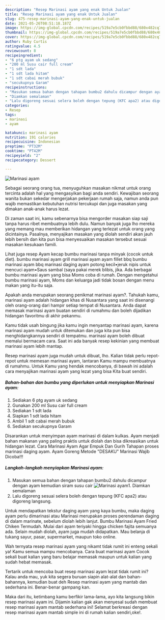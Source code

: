 ```yaml
---
description: "Resep Marinasi ayam yang enak Untuk Jualan"
title: "Resep Marinasi ayam yang enak Untuk Jualan"
slug: 475-resep-marinasi-ayam-yang-enak-untuk-jualan
date: 2021-05-26T08:51:18.187Z
image: https://img-global.cpcdn.com/recipes/519a7e5cb0fbbd88/680x482cq70/marinasi-ayam-foto-resep-utama.jpg
thumbnail: https://img-global.cpcdn.com/recipes/519a7e5cb0fbbd88/680x482cq70/marinasi-ayam-foto-resep-utama.jpg
cover: https://img-global.cpcdn.com/recipes/519a7e5cb0fbbd88/680x482cq70/marinasi-ayam-foto-resep-utama.jpg
author: Ruby Curtis
ratingvalue: 4.5
reviewcount: 8
recipeingredient:
- "6 ptg ayam uk sedang"
- "200 ml Susu cair full cream"
- "1 sdt lada"
- "1 sdt lada hitam"
- "1 sdt cabai merah bubuk"
- "secukupnya Garam"
recipeinstructions:
- "Masukan semua bahan dengan tahapan bumbu2 dahulu dicampur dengan ayam kemudian siram susu cair"
- "Diamkan semalaman"
- "Lalu digoreng sesuai selera boleh dengan tepung (KFC apa2) atau digoreng langsung."
categories:
- Resep
tags:
- marinasi
- ayam

katakunci: marinasi ayam 
nutrition: 191 calories
recipecuisine: Indonesian
preptime: "PT32M"
cooktime: "PT42M"
recipeyield: "2"
recipecategory: Dessert

---
```



![Marinasi ayam](https://img-global.cpcdn.com/recipes/519a7e5cb0fbbd88/680x482cq70/marinasi-ayam-foto-resep-utama.jpg)

Sebagai seorang orang tua, menyuguhkan masakan nikmat untuk orang tercinta adalah hal yang mengasyikan bagi anda sendiri. Kewajiban seorang  wanita bukan sekedar mengerjakan pekerjaan rumah saja, namun anda pun wajib memastikan kebutuhan nutrisi tercukupi dan juga masakan yang dimakan anak-anak harus lezat.

Di zaman  saat ini, kamu sebenarnya bisa mengorder masakan siap saji tanpa harus ribet membuatnya lebih dulu. Namun banyak juga lho mereka yang memang mau memberikan hidangan yang terlezat untuk orang yang dicintainya. Pasalnya, menyajikan masakan yang diolah sendiri akan jauh lebih bersih dan kita pun bisa menyesuaikan masakan tersebut sesuai masakan kesukaan famili. 

Lihat juga resep Ayam kecap bumbu marinasi tanpa minyak (cocok untuk diet). bumbu marinasi ayam grill marinasi ayam ayam fillet bbq bumbu marinasi ayam bbq marinasi daging ayam potong kecil•jeruk nipis untuk mencuci ayam•Saus sambal (saya pakai merek blibis, jika. Ada berbagai bumbu marinasi ayam yang bisa Moms coba di rumah. Dengan mengetahui bumbu marinasi ayam, Moms dan keluarga jadi tidak bosan dengan menu makan yang itu-itu saja.

Apakah anda merupakan seorang penikmat marinasi ayam?. Tahukah kamu, marinasi ayam adalah hidangan khas di Nusantara yang saat ini disenangi oleh orang-orang dari hampir setiap tempat di Nusantara. Anda dapat memasak marinasi ayam buatan sendiri di rumahmu dan boleh dijadikan hidangan favoritmu di akhir pekanmu.

Kamu tidak usah bingung jika kamu ingin menyantap marinasi ayam, karena marinasi ayam mudah untuk ditemukan dan juga kita pun bisa menghidangkannya sendiri di tempatmu. marinasi ayam boleh dibuat memalui bermacam cara. Saat ini ada banyak resep kekinian yang membuat marinasi ayam lebih mantap.

Resep marinasi ayam juga mudah untuk dibuat, lho. Kalian tidak perlu repot-repot untuk memesan marinasi ayam, lantaran Kamu mampu membuatnya di rumahmu. Untuk Kamu yang hendak mencobanya, di bawah ini adalah cara menyajikan marinasi ayam yang lezat yang bisa Kita buat sendiri.

<!--inarticleads1-->

##### Bahan-bahan dan bumbu yang diperlukan untuk menyiapkan Marinasi ayam:

1. Sediakan 6 ptg ayam uk sedang
1. Gunakan 200 ml Susu cair full cream
1. Sediakan 1 sdt lada
1. Siapkan 1 sdt lada hitam
1. Ambil 1 sdt cabai merah bubuk
1. Sediakan secukupnya Garam


Disarankan untuk menyimpan ayam marinasi di dalam kulkas. Ayam menjadi bahan makanan yang paling praktis untuk diolah dan bisa dikreasikan untuk hidangan lezat. Cara Marinasi Ayam Agar Empuk Dan Gurih Tahapan proses marinasi daging ayam. Ayam Goreng Metode &#34;DESAKU&#34; Marinasi Wajib Dicoba!!! 

<!--inarticleads2-->

##### Langkah-langkah menyiapkan Marinasi ayam:

1. Masukan semua bahan dengan tahapan bumbu2 dahulu dicampur dengan ayam kemudian siram susu cair
<img src="https://img-global.cpcdn.com/steps/1e4f49d3d63d8da3/160x128cq70/marinasi-ayam-langkah-memasak-1-foto.jpg" alt="Marinasi ayam">1. Diamkan semalaman
1. Lalu digoreng sesuai selera boleh dengan tepung (KFC apa2) atau digoreng langsung.


Untuk mendapatkan tekstur daging ayam yang kaya bumbu, maka daging ayam perlu dimarinasi atau Marinasi merupakan proses perendaman daging di dalam marinate, sebelum diolah lebih lanjut. Bumbu Marinasi Ayam Fried Chiken Termudah. Mulai dari ayam teriyaki hingga chicken fajita semuanya ada. Selain mudah diolah, ayam juga mudah didapatkan. Mau belanja di tukang sayur, pasar, supermarket, maupun toko online. 

Wah ternyata resep marinasi ayam yang nikamt tidak rumit ini enteng sekali ya! Kamu semua mampu mencobanya. Cara buat marinasi ayam Cocok sekali buat kalian yang baru belajar memasak maupun untuk kalian yang sudah hebat memasak.

Tertarik untuk mencoba buat resep marinasi ayam lezat tidak rumit ini? Kalau anda mau, yuk kita segera buruan siapin alat-alat dan bahan-bahannya, kemudian buat deh Resep marinasi ayam yang mantab dan sederhana ini. Benar-benar gampang kan. 

Maka dari itu, ketimbang kamu berfikir lama-lama, ayo kita langsung bikin resep marinasi ayam ini. Dijamin kalian gak akan menyesal sudah membuat resep marinasi ayam mantab sederhana ini! Selamat berkreasi dengan resep marinasi ayam mantab simple ini di rumah kalian sendiri,oke!.

